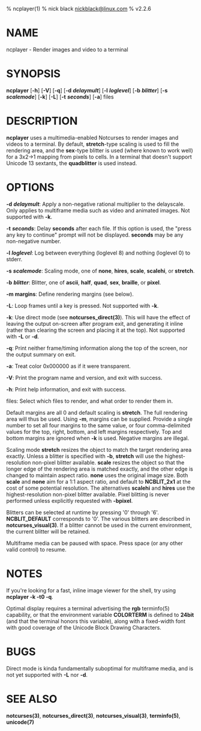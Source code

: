% ncplayer(1)
% nick black <nickblack@linux.com>
% v2.2.6

# NAME

ncplayer - Render images and video to a terminal

# SYNOPSIS

**ncplayer** [**-h**] [**-V**] [**-q**] [**-d** ***delaymult***] [**-l** ***loglevel***] [**-b** ***blitter***] [**-s** ***scalemode***] [**-k**] [**-L**] [**-t** ***seconds***] [**-a**] files

# DESCRIPTION

**ncplayer** uses a multimedia-enabled Notcurses to render images and videos to a
terminal. By default, **stretch**-type scaling is used to fill the rendering
area, and the **sex**-type blitter is used (where known to work well) for a
3x2→1 mapping from pixels to cells. In a terminal that doesn't support Unicode
13 sextants, the **quadblitter** is used instead.

# OPTIONS

**-d** ***delaymult***: Apply a non-negative rational multiplier to the delayscale.
Only applies to multiframe media such as video and animated images. Not supported with **-k**.

**-t** ***seconds***: Delay **seconds** after each file. If this option is used,
the "press any key to continue" prompt will not be displayed. **seconds** may
be any non-negative number.

**-l** ***loglevel***: Log between everything (loglevel 8) and nothing (loglevel 0) to stderr.

**-s** ***scalemode***: Scaling mode, one of **none**, **hires**, **scale**, **scalehi**, or **stretch**.

**-b** ***blitter***: Blitter, one of **ascii**, **half**, **quad**, **sex**, **braille**, or **pixel**.

**-m margins**: Define rendering margins (see below).

**-L**: Loop frames until a key is pressed. Not supported with **-k**.

**-k**: Use direct mode (see **notcurses_direct(3)**). This will have the effect of leaving the output on-screen after program exit, and generating it inline (rather than clearing the screen and placing it at the top). Not supported with **-L** or **-d**.

**-q**: Print neither frame/timing information along the top of the screen, nor the output summary on exit.

**-a**: Treat color 0x000000 as if it were transparent.

**-V**: Print the program name and version, and exit with success.

**-h**: Print help information, and exit with success.

files: Select which files to render, and what order to render them in.

Default margins are all 0 and default scaling is **stretch**. The full
rendering area will thus be used. Using **-m**, margins can be supplied.
Provide a single number to set all four margins to the same value, or four
comma-delimited values for the top, right, bottom, and left margins
respectively. Top and bottom margins are ignored when **-k** is used. Negative
margins are illegal.

Scaling mode **stretch** resizes the object to match the target rendering
area exactly. Unless a blitter is specified with **-b**, **stretch** will use
the highest-resolution non-pixel blitter available. **scale** resizes the
object so that the longer edge of the rendering area is matched exactly, and
the other edge is changed to maintain aspect ratio. **none** uses the original
image size. Both **scale** and **none** aim for a 1:1 aspect ratio, and default
to **NCBLIT_2x1** at the cost of some potential resolution. The alternatives
**scalehi** and **hires** use the highest-resolution non-pixel blitter
available. Pixel blitting is never performed unless explicitly requested with
**-bpixel**.

Blitters can be selected at runtime by pressing '0' through '6'.
**NCBLIT_DEFAULT** corresponds to '0'. The various blitters are described in
**notcurses_visual(3)**. If a blitter cannot be used in the current environment,
the current blitter will be retained.

Multiframe media can be paused with space. Press space (or any other valid
control) to resume.

# NOTES

If you're looking for a fast, inline image viewer for the shell, try using
**ncplayer -k -t0 -q**.

Optimal display requires a terminal advertising the **rgb** terminfo(5)
capability, or that the environment variable **COLORTERM** is defined to
**24bit** (and that the terminal honors this variable), along with a
fixed-width font with good coverage of the Unicode Block Drawing Characters.

# BUGS

Direct mode is kinda fundamentally suboptimal for multiframe media, and
is not yet supported with **-L** nor **-d**.

# SEE ALSO

**notcurses(3)**,
**notcurses_direct(3)**,
**notcurses_visual(3)**,
**terminfo(5)**,
**unicode(7)**

